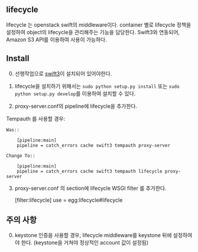 lifecycle
-------

lifecycle 는 openstack swift의 middleware이다.
container 별로 lifecycle 정책을 설정하여 object의 lifecycle을 관리해주는 기능을 담당한다.
Swift3와 연동되어, Amazon S3 API를 이용하여 사용이 가능하다.

Install
-------

0)  선행작업으로 [swift3](https://github.com/fujita/swift3)이 설치되어 있어야한다.

1)  lifecycle을 설치하기 위해서는 ``sudo python setup.py install`` 또는
    ``sudo python setup.py develop``를 이용하여 설치할 수 있다.

2)  proxy-server.conf의 pipeline에 lifecycle을 추가한다.

Tempauth 를 사용할 경우:

    Was::

        [pipeline:main]
        pipeline = catch_errors cache swift3 tempauth proxy-server

    Change To::

        [pipeline:main]
        pipeline = catch_errors cache swift3 tempauth lifecycle proxy-server


3)  proxy-server.conf 의 section에 lifecycle WSGI filter 를 추가한다.

    [filter:lifecycle]
    use = egg:lifecycle#lifecycle

주의 사항
-------

0)  keystone 인증을 사용할 경우, lifecycle middleware를 keystone 뒤에 설정하여야 한다. (keystone을 거쳐야 정상적인 account 값이 설정됨)